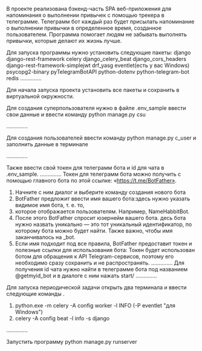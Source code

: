В проекте реализована бэкенд-часть SPA веб-приложения для напоминания о выполнении привычек с помощью трекера в телеграмме.
Телеграмм бот каждый раз будет присылать напоминание о выполнении привычки в определенное время, 
созданное пользователем. Программа помогает людям не забывать выполнять привычки, которые делают их жизнь лучше.

Для запуска программы нужно установить следующие пакеты:
django
django-rest-framework
celery
django_celery_beat
django_cors_headers
django-rest-framework-simplejwt
drf_yasg
eventlet(есть у вас Windows)
psycopg2-binary
pyTelegramBotAPI
python-dotenv
python-telegram-bot
redis
..............

Для начала запуска проекта установить все пакеты и сохранить в виртуальной окружности.

Для создания суперпользователя нужно в файле .env_sample ввести свои данные и ввести команду python manage.py csu

..............

Для создания пользователей ввести команду python manage.py c_user и заполнить данные в терминале

..............

Также ввести свой токен для телеграмм бота и id для чата в .env_sample.
..............
Токен для телеграмм бота можно получить с помощью главного бота по этой ссылке: «https://t.me/BotFather».
1) Начните с ним диалог и выберите команду создания нового бота
2) BotFather предложит ввести имя вашего бота:здесь нужно указать видимое имя бота, т. е. то, 
3) которое отображается пользователям. Например, NameHabbitBot.
4) После этого BotFather спросит юзернейм вашего бота. десь бота нужно назвать уникально — это тот уникальный идентификатор, 
по которому бота можно будет найти. Также важно, чтобы имя заканчивалось на _bot.
5) Если имя подходит под все правила, BotFather предоставит токен и полезные ссылки для использования бота:
Токен будет использован ботом для обращения к API Telegram-сервисов, поэтому его необходимо сразу сохранить и не распространять.
..............
Для получения id чата нужно найти в телеграмме бота под названием @getmyid_bot и в диалоге с ним нажать start/
..............

Для запуска периодической задачи открыть два терминала и ввести следующие команды .
1) python.exe -m celery -A config worker -l INFO (-P eventlet "для Windows")
2) celery -A config beat -l info -s django

..............

Запустить программу python manage.py runserver
